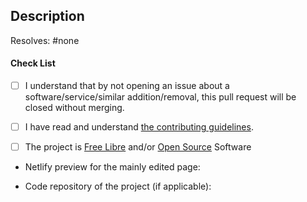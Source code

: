 <!-- PLEASE READ OUR CODE OF CONDUCT (https://github.com/privacytoolsIO/privacytools.io/blob/master/CODE_OF_CONDUCT.md) AND CONTRIBUTING GUIDELINES (https://github.com/privacytoolsIO/privacytools.io/blob/master/.github/CONTRIBUTING.md) BEFORE SUBMITTING -->

## Description

Resolves: #none <!-- A link to the (discussion) issue resolved by this pull request. There must be a discussion issue here at GitHub, before a pull request of software/service suggestion can be considered for merging. -->

#### Check List <!-- Please add an x in each box below, like so: [x] -->

- [ ] I understand that by not opening an issue about a software/service/similar addition/removal, this pull request will be closed without merging.

- [ ] I have read and understand [the contributing guidelines](https://github.com/privacytoolsIO/privacytools.io/blob/master/.github/CONTRIBUTING.md).

- [ ] The project is [Free Libre](https://en.wikipedia.org/wiki/Free_software) and/or [Open Source](https://en.wikipedia.org/wiki/Open-source_software) Software

* Netlify preview for the mainly edited page: <!-- link or Non Applicable? Edit this in afterwards -->

* Code repository of the project (if applicable):

